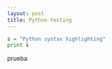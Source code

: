 ```yaml
---
layout: post
title: Python testing
---
```


```python
s = "Python syntax highlighting"
print s
```
prueba
